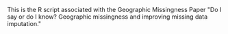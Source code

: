 This is the R script associated with the Geographic Missingness Paper 
"Do I say or do I know? Geographic missingness and improving missing data imputation."
